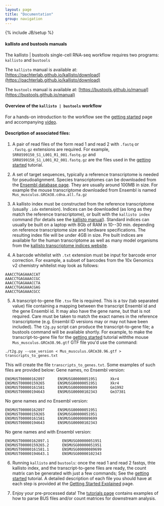 ```yaml
---
layout: page
title: "Documentation"
group: navigation
---
```


{% include JB/setup %}

#### kallisto and bustools manuals

The kallisto &#124; bustools single-cell RNA-seq workflow requires two programs: `kallisto` and `bustools`

The `kallisto` manual is available at: [https://pachterlab.github.io/kallisto/download](https://pachterlab.github.io/kallisto/download)

The `bustools` manual is available at: [https://bustools.github.io/manual](https://bustools.github.io/manual)

#### Overview of the `kallisto | bustools` workflow

For a hands-on introduction to the workflow see the [getting started](https://www.kallistobus.tools/getting_started) page and accompanying [video](https://www.youtube.com/watch?v=hWxnL86sak8).

#### Description of associated files: 

1. A pair of read files of the form read 1 and read 2 with `.fastq` or `.fastq.gz` extensions are required. For example, `SRR8599150_S1_L001_R1_001.fastq.gz` and `SRR8599150_S1_L001_R2_001.fastq.gz` are the files used in the [getting started](https://www.kallistobus.tools/getting_started) tutorial.

2. A set of target sequences, typically a reference transcriptome is needed for pseudoalignment. Species transcriptomes can be downloaded from the [Ensembl database page](https://uswest.ensembl.org/info/data/ftp/index.html). They are usually around 100MB in size. For example the mouse transcriptome downloaded from Ensembl is named `Mus_musculus.GRCm38.cdna.all.fa.gz`

3. A kallisto index must be constructed from the reference transcriptome (usually `.idx` extension). Indices can be downloaded (as long as they match the reference transcriptome), or built with the `kallisto index` command (for details see the [kallisto manual](https://pachterlab.github.io/kallisto/manual)). Standard indices can usually be built on a laptop with 8Gb of RAM in 10--30 min. depending on reference transcriptome size and hardware specifications. The resulting index file will be under 4GB in size. Pre built indices are available for the human transcriptome as well as many model organisms from the [kallisto transcriptome indices website](https://github.com/pachterlab/kallisto-transcriptome-indices).

4. A barcode whitelist with `.txt` extension must be input for barcode error correction. For example, a subset of barcodes from the 10x  Genomics v2 chemistry whitelist may look as follows:
```
AAACCTGAGAAACCAT
AAACCTGAGAAACCGC
AAACCTGAGAAACCTA
AAACCTGAGAAACGAG
AAACCTGAGAAACGCC
```

5. A transcript-to-gene file `.tsv` file is required. This is a tsv (tab separated value) file containing a mapping between the transcript Ensembl id and the gene Ensembl id. It may also have the gene name, but that is not required. Care must be taken to match the exact names in the reference transcriptome (e.g. Ensembl ID versions may or may not have been included). The `t2g.py` script can produce the transcript-to-gene file; a bustools command will be available shortly. For example, to make the transcript-to-gene file for the [getting started](https://www.kallistobus.tools/getting_started) tutorial withthe mouse `Mus_musculus.GRCm38.96.gtf` GTF file you'd use the command:
```
./t2g.py --use_version < Mus_musculus.GRCm38.96.gtf > transcripts_to_genes.txt
```
This will create the file `transcripts_to_genes.txt`. Some examples of such files are provided below: 
Gene names, no Ensembl version:
```
ENSMUST00000162897      ENSMUSG00000051951      Xkr4
ENSMUST00000159265      ENSMUSG00000051951      Xkr4
ENSMUST00000161581      ENSMUSG00000089699      Gm1992
ENSMUST00000194643      ENSMUSG00000102343      Gm37381
```
No gene names and no Ensembl version:
```
ENSMUST00000162897      ENSMUSG00000051951     
ENSMUST00000159265      ENSMUSG00000051951
ENSMUST00000161581      ENSMUSG00000089699
ENSMUST00000194643      ENSMUSG00000102343
```
No gene names and with Ensembl version:
```
ENSMUST00000162897.1      ENSMUSG00000051951     
ENSMUST00000159265.2      ENSMUSG00000051951
ENSMUST00000161581.1      ENSMUSG00000089699
ENSMUST00000194643.1      ENSMUSG00000102343
```

6. Running `kallisto` and `bustools`: once the read 1 and read 2 fastqs, thte kallisto index, and the transcript-to-gene files are ready, the count matrix can be generated with just a few commands; See the [getting started](https://www.kallistobus.tools/getting_started) tutorial. A detailed description of each file you should have at each step is provided at the [Getting Started Explained](https://www.kallistobus.tools/getting_started_explained.html) page.

7. Enjoy your pre-processed data! The [tutorials page](https://www.kallistobus.tools/tutorials) contains examples of how to parse BUS files and/or count matrices for downstream analysis.
